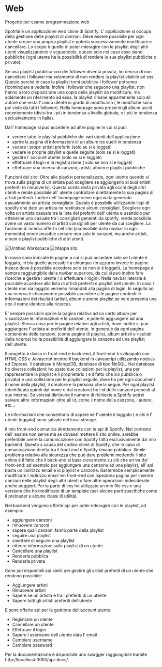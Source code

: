 # Web
Progetto per esame programmazione web

Spotifai è un applicazione web clone di Spotify. L’ applicazione si occupa della gestione delle playlist di
canzoni. Deve essere possibile per ogni utente creare una propria playlist e poterla successivamente
modificare e cancellare.
Lo scopo è quello di poter interagire con le playlist degli altri utenti visualizzandole e seguendole, questo
solo nel caso esse siano pubbliche (ogni utente ha la possibilità di rendere le sue playlist pubbliche o
private).

Se una playlist pubblica con dei follower diventa privata, ho deciso di non cancellare i follower ma
solamente di non rendere la playlist visibile ad essi. Questo perché in caso la playlist torni pubblica i
follower potranno ricominciare a vederla.
Inoltre i follower che seguono una playlist, non hanno a loro disposizione una copia della playlist da
modificare, ma solamente un riferimento ad essa, la playlist rimane appartenente solo all autore che resta
l’ unico utente in grado di modificarla ( le modifiche sono poi viste da tutti i follower).
Nella homepage sono presenti gli album usciti recentemente (divisi tra i più in tendenza a livello globale, e i
più in tendenza esclusivamente in Italia).

Dall' homepage si può accedere ad altre pagine in cui si può:
- vedere tutte le playlist pubbliche dei vari utenti dell applicazione
- aprire la pagina di informazioni di un album tra quelli in tendenza
- vedere i propri artisti preferiti (solo se si è loggati)
- vedere le proprie playlist e quelle seguite (solo se si è loggati)
- gestire l’ account utente (solo se si è loggati)
- effettuare il login e la registrazione ( solo se non si è loggati)
- effettuare una ricerca di canzoni, artisti, album e playlist pubbliche

Funzioni del sito:
Oltre alle playlist personalizzate, ogni utente quando si trova sulla pagina di un artista può scegliere se
aggiungerlo ai suoi artisti preferiti (o rimuoverlo). Questa scelta resta privata agli occhi degli altri utenti e
rende possibile all’ utente controllare direttamente la sua pagina di artisti preferiti. Inoltre nell’ homepage
viene ogni volta generato casualmente un artista consigliato. Questo è possibile utilizzando l’api di spotify
che dato un artista ne restituisce alcuni consigliati.
Scegliere ogni volta un artista casuale tra la lista dei preferiti dell’ utente e usandolo per ottenerne uno
casuale tra i consigliati generati da spotify, rende possibile avere un vasto numero di artisti consigliati per
utente da cui scegliere.
La funzione di ricerca offerto nel sito (accessibile dalla navbar in ogni momento) rende possible cercare non
solo le canzoni, ma anche artisti, album e playlist pubbliche di altri utenti.


![Untitled Workspace](https://github.com/dellematti/Web/assets/116433753/5271f905-ca87-4f63-8f0b-79ae7a576265)
![Mappa sito](https://github.com/dellematti/Web/blob/main/Mappa%20sito.png)


In rosso sono indicate le pagine a cui si può accedere solo se l utente è loggato, in blu quelle accessibili a
chiunque (in azzurro invece le pagine invece dove è possibile accedere solo se non si è loggati).
La homepage è sempre raggiungibile dalla navbar superiore, da cui si può inoltre fare ricerche e gestire l
utente ( o effettuare il login). Nella navbar laterale è possibile accedere alla lista di artisti preferiti e playlist
dell utente. In caso l utente non sia loggato verremo rimandati alla pagina di login.
In seguito ad una ricerca è chiaramente possibile accedere a le pagine contenti le informazioni dei risultati
(artisti, album e anche playlist se ne è presenta una con il nome identico alla ricerca).





E’ sempre possibile aprire la pagina relativa ad un certo album per visualizzare le informazioni e le canzoni,
e poterle aggiungere ad una playlist. Stessa cosa per le pagine relative agli artisti, dove inoltre si può
aggiungere l' artista ai preferiti dell utente.
In generale da ogni pagina contenente delle canzoni, (come pagine di playlist, album artisti e risultati della
ricerca) ho la possibilità di aggiungere la canzone ad una playlist dell'utente.

Il progetto è diviso in front-end e back-end, il front-end è sviluppato con HTML CSS e Javascript mentre il
backend in Javascript utilizzando nodeJs ed Express.
Il database è MongoDB, database di tipo NoSQL. Nel database ho diverse collezioni: ho usato due collezioni
per le playlist, una per rappresentare la playlist e il proprietario ( e il fatto che sia pubblica o privata) e una
collezione per le playlist seguite, dove ho per ogni document il nome della playlist, il creatore e la persona
che la segue.
Per ogni playlist (identificata quindi dal nome e dal creatore) ho l id delle canzoni presenti al suo interno. Se
volessi diminuire il numero di richieste a Spotify potrei salvare altre informazioni oltre all id, come il nome
della canzone, l autore, etc...

Le informazioni che consentono di sapere se l’ utente è loggato ( e chi è l’ utente loggato) sono salvate nel
local storage.

Il mio front-end comunica direttamente con le api di Spotify. Nel contesto dell’ esame non serve ma se
dovessi mettere il sito online, sarebbe preferibile avere la comunicazione con Spotify fatta esclusivamente
dal mio backend. Questo a causa del codice client di Spotify, che in caso di comunicazione diretta tra il front
end e Spotify rimane pubblico.
Simile problema relativo alla sicurezza che può dare problemi mettendo il sito online è il fatto che il
back-end si basa ciecamente su ciò che arriva dal front-end: ad esempio per aggiungere una canzone ad
una playlist, all’ api basta un indirizzo email e id playlist e canzone. Basterebbe semplicemente modificare l
indirizzo email nel front-end con ispeziona pagina per inserire canzoni nelle playlist degli altri utenti o fare
altre operazioni indesiderate anche peggiori.
Per la parte di css ho utilizzato un mio file css e una versione che ho modificato di un template (per alcune
parti specifiche come il preloader e alcune classi di utilità).

Nel backend vengono offerte api per poter interagire con le playlist, ad esempio:
- aggiungere canzoni
- rimuovere canzoni
- sapere quali canzoni fanno parte della playlist
- seguire una playlist
- smettere di seguire una playlist
- ottenre informazioni sulle playlist di un utente.
- Cancellare una playlist
- Renderla pubblica
- Renderla privata

Sono poi disponibili api simili per gestire gli artisti preferiti di un utente che rendono possibile:
- Aggiungere artisti
- Rimuovere artisti
- Sapere se un artista è tra i preferiti di un utente
- Sapere tutti gli artisti preferiti dell’utente

E sono offerte api per la gestione dell’account utente:
- Registrare un utente
- Cancellare un utente
- Effettuare il login
- Sapere l username dell utente data l’ email
- Cambiare username
- Cambiare password

Per la documentazione è disponibile uno swagger raggiungibile tramite http://localhost:3000/api-docs/.
